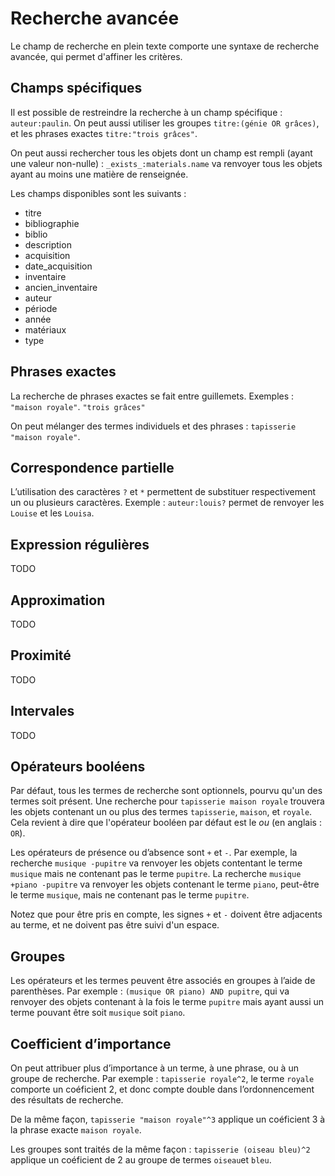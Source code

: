# Recherche avancée

Le champ de recherche en plein texte comporte une syntaxe de recherche avancée, qui permet d'affiner les critères.

## Champs spécifiques

Il est possible de restreindre la recherche à un champ spécifique : `auteur:paulin`. On peut aussi utiliser les groupes `titre:(génie OR grâces)`, et les phrases exactes `titre:"trois grâces"`.

On peut aussi rechercher tous les objets dont un champ est rempli (ayant une valeur non-nulle) : `_exists_:materials.name` va renvoyer tous les objets ayant au moins une matière de renseignée.

Les champs disponibles sont les suivants :

- titre
- bibliographie
- biblio
- description
- acquisition
- date_acquisition
- inventaire
- ancien_inventaire
- auteur
- période
- année
- matériaux
- type

## Phrases exactes

La recherche de phrases exactes se fait entre guillemets. Exemples : `"maison royale"`. `"trois grâces"`

On peut mélanger des termes individuels et des phrases : `tapisserie "maison royale"`.

## Correspondence partielle

L’utilisation des caractères `?` et `*` permettent de substituer respectivement un ou plusieurs caractères. Exemple : `auteur:louis?` permet de renvoyer les `Louise` et les `Louisa`.

## Expression régulières

TODO

## Approximation

TODO

## Proximité

TODO

## Intervales

TODO

## Opérateurs booléens

Par défaut, tous les termes de recherche sont optionnels, pourvu qu'un des termes soit présent. Une recherche pour `tapisserie maison royale` trouvera les objets contenant un ou plus des termes `tapisserie`, `maison`, et `royale`. Cela revient à dire que l'opérateur booléen par défaut est le _ou_ (en anglais : `OR`).

Les opérateurs de présence ou d’absence sont `+` et `-`. Par exemple, la recherche `musique -pupitre` va renvoyer les objets contentant le terme `musique` mais ne contenant pas le terme `pupitre`. La recherche `musique +piano -pupitre` va renvoyer les objets contenant le terme `piano`, peut-être le terme `musique`, mais ne contenant pas le terme `pupitre`.

Notez que pour être pris en compte, les signes `+` et `-` doivent être adjacents au terme, et ne doivent pas être suivi d'un espace.

## Groupes

Les opérateurs et les termes peuvent être associés en groupes à l’aide de parenthèses. Par exemple : `(musique OR piano) AND pupitre`, qui va renvoyer des objets contenant à la fois le terme `pupitre` mais ayant aussi un terme pouvant être soit `musique` soit `piano`.

## Coefficient d’importance

On peut attribuer plus d’importance à un terme, à une phrase, ou à un groupe de recherche. Par exemple : `tapisserie royale^2`, le terme `royale` comporte un coéficient 2, et donc compte double dans l’ordonnencement des résultats de recherche.

De la même façon, `tapisserie "maison royale"^3` applique un coéficient 3 à la phrase exacte `maison royale`.

Les groupes sont traités de la même façon : `tapisserie (oiseau bleu)^2` applique un coéficient de 2 au groupe de termes `oiseau`et `bleu`.

